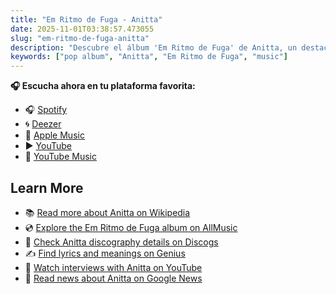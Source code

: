 ```yaml
---
title: "Em Ritmo de Fuga - Anitta"
date: 2025-11-01T03:38:57.473055
slug: "em-ritmo-de-fuga-anitta"
description: "Descubre el álbum 'Em Ritmo de Fuga' de Anitta, un destacado de la música pop."
keywords: ["pop album", "Anitta", "Em Ritmo de Fuga", "music"]
---
```






**🎧 Escucha ahora en tu plataforma favorita:**

- 🎧 [Spotify](https://open.spotify.com/search/Em%20Ritmo%20de%20Fuga%20Anitta)
- 🌀 [Deezer](https://www.deezer.com/search/Em%20Ritmo%20de%20Fuga%20Anitta)
- 🍎 [Apple Music](https://music.apple.com/search?term=Em%20Ritmo%20de%20Fuga%20Anitta)
- ▶️ [YouTube](https://www.youtube.com/results?search_query=Em%20Ritmo%20de%20Fuga%20Anitta)
- 🎵 [YouTube Music](https://music.youtube.com/search?q=Em%20Ritmo%20de%20Fuga%20Anitta)

## Learn More

- 📚 [Read more about Anitta on Wikipedia](https://en.wikipedia.org/wiki/Anitta)
- 💿 [Explore the Em Ritmo de Fuga album on AllMusic](https://www.allmusic.com/search/albums/Em+Ritmo+de+Fuga)
- 📀 [Check Anitta discography details on Discogs](https://www.discogs.com/search/?q=Em+Ritmo+de+Fuga+Anitta&type=all)
- ✍️ [Find lyrics and meanings on Genius](https://genius.com/search?q=Em+Ritmo+de+Fuga%20Anitta)
- 🎤 [Watch interviews with Anitta on YouTube](https://www.youtube.com/results?search_query=Anitta+interview)
- 📰 [Read news about Anitta on Google News](https://news.google.com/search?q=Anitta)